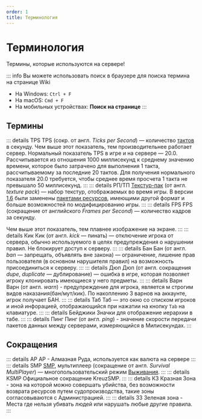 ```yaml
---
order: 1
title: Терминология
---
```


# Терминология
Термины, которые используются на сервере!

::: info
Вы можете использовать поиск в браузере для поиска термина на странице Wiki
* На Windows: `Ctrl + F`
* На macOS: `Cmd + F `
* На мобильных устройствах: **Поиск на странице**
:::

## Термины
::: details TPS
TPS (сокр. от англ. _Ticks per Second_) — количество [тактов](https://ru.minecraft.wiki/w/%D0%A2%D0%B0%D0%BA%D1%82) в секунду. Чем выше этот показатель, тем производительнее работает сервер. Нормальный показатель TPS в игре и на сервере — 20.0. Рассчитывается из отношения 1000 миллисекунд к среднему значению времени, которое было затрачено для выполнения 1 такта, рассчитываемому за последние 20 тактов. Для получения нормального показателя 20.0 требуется, чтобы среднее время просчета 1 такта не превышало 50 миллисекунд.
:::
::: details РП/ТП
[Текстур-пак](https://ru.minecraft.wiki/w/%D0%A2%D0%B5%D0%BA%D1%81%D1%82%D1%83%D1%80-%D0%BF%D0%B0%D0%BA) (от англ. _texture pack_) — набор текстур, отображаемых во время игры. В версии [1.6](https://ru.minecraft.wiki/w/1.6) были заменены [пакетами ресурсов](https://ru.minecraft.wiki/w/%D0%9F%D0%B0%D0%BA%D0%B5%D1%82_%D1%80%D0%B5%D1%81%D1%83%D1%80%D1%81%D0%BE%D0%B2), имеющими другой формат и больше возможностей по модифицированию игры.
:::
::: details FPS
FPS (сокращение от английского _Frames per Second_) — количество кадров за секунду.

Чем выше этот показатель, тем плавнее изображение на экране.
:::
::: details Кик
Кик (от англ. _kick_ — пинать) — отключение игрока от сервера, обычно используемого в целях предупреждения о нарушении правил. Не блокирует доступ к серверу.
:::
::: details Бан
Бан (от англ. _ban_ — запрещать, объявлять вне закона) — ограничение, лишение прав пользователя (в основном нарушителя правил) на возможность присоединиться к серверу.
:::
::: details Дюп
Дюп (от англ. сокращения _dupe_, _duplicate_ — дублирование) — ошибка в игре, которая позволяет игроку клонировать имеющиеся у него предметы.
:::
::: details Варн
Варн (от англ. _warn_) - предупреждение для игрока, является м строгим видов наказания(бан/мут/кик). По накоплению 3 варнов на аккаунте, игрок получает БАН.
:::
::: details Таб
Таб — это окно со списком игроков и иной инфорацией, отображающийся при нажатии на кнопку `Tab` на клавиатуре.
:::
::: details Бейджики
Значки для отображение иерархии в табе.
:::
::: details Пинг
Пинг (от англ. _ping_) - значение скорости передачи пакетов данных между серверами, измеряющийся в Милисекундах.
:::

## Сокращения
::: details АР
АР - Алмазная Руда, используется как валюта на сервере
:::
::: details SMP
[SMP](https://ru.minecraft.wiki/w/SMP), мультиплеер (сокращение от англ. _Survival MultiPlayer_) — многопользовательский режим [Выживания](https://ru.minecraft.wiki/w/%D0%92%D1%8B%D0%B6%D0%B8%D0%B2%D0%B0%D0%BD%D0%B8%D0%B5).
:::
::: details KSMP
Официальное сокращение KreuzSMP.
:::
::: details КЗ
Кразная Зона - зона на которой можно совершать убийства, без возможности возврата ресурсов путем судопроизводства, такие зоны согласовываются с Администрацией.
:::
::: details ЗЗ
Зеленая зона - Места где нельзя убивать людей или нарушать любые другие правила.
:::